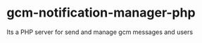 gcm-notification-manager-php
============================

Its a PHP server for send and manage gcm messages and users
